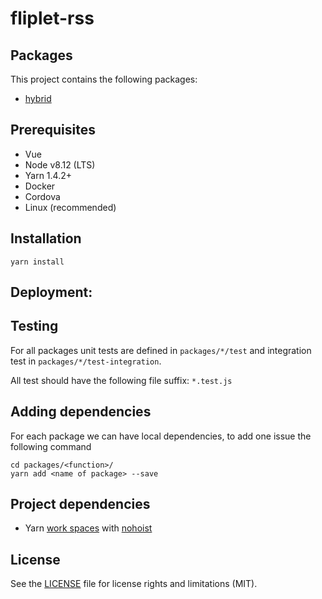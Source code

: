 # fliplet-rss


## Packages
This project contains the following packages:

- [hybrid](packages/hybrid/README.md)

## Prerequisites
- Vue
- Node v8.12 (LTS)
- Yarn 1.4.2+
- Docker
- Cordova
- Linux (recommended)

## Installation

```
yarn install
```

## Deployment:


## Testing
For all packages unit tests are defined in `packages/*/test` and integration test in `packages/*/test-integration`.

All test should have the following file suffix: `*.test.js`

## Adding dependencies
For each package we can have local dependencies, to add one issue the following command

```
cd packages/<function>/
yarn add <name of package> --save
```

## Project dependencies
- Yarn [work spaces](https://yarnpkg.com/blog/2017/08/02/introducing-workspaces/) with [nohoist](https://yarnpkg.com/blog/2018/02/15/nohoist/)

## License
See the [LICENSE](LICENSE) file for license rights and limitations (MIT).
